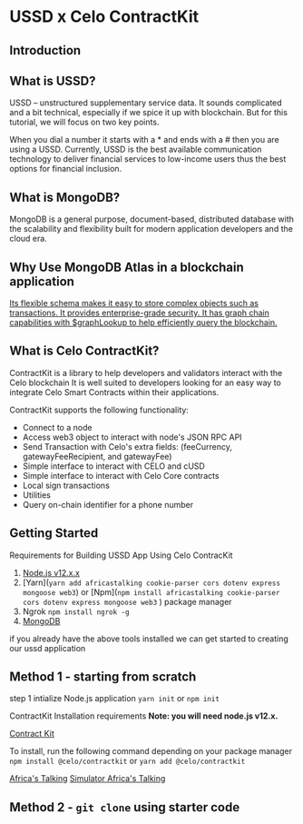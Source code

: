 # USSD x Celo ContractKit

## Introduction

## What is USSD?

USSD – unstructured supplementary service data. It sounds complicated and a bit technical, especially if we spice it up with blockchain. But for this tutorial, we will focus on two key points.

When you dial a number it starts with a * and ends with a # then you are using a USSD.
Currently, USSD is the best available communication technology to deliver financial services to low-income users thus the best options for financial inclusion.

## What is MongoDB?

MongoDB is a general purpose, document-based, distributed database with the scalability and flexibility built for modern application developers and the cloud era.

## Why Use MongoDB Atlas in a blockchain application

[Its flexible schema makes it easy to store complex objects such as transactions. It provides enterprise-grade security. It has graph chain capabilities with $graphLookup to help efficiently query the blockchain.](https://www.mongodb.com/databases/blockchain-database#:~:text=Using%20MongoDB%20Atlas%20in%20a%20blockchain&text=Its%20flexible%20schema%20makes%20it,help%20efficiently%20query%20the%20blockchain.)

## What is Celo ContractKit?

ContractKit is a library to help developers and validators interact with the Celo blockchain It is well suited to developers looking for an easy way to integrate Celo Smart Contracts within their applications.

ContractKit supports the following functionality:

- Connect to a node
- Access web3 object to interact with node's JSON RPC API
- Send Transaction with Celo's extra fields: (feeCurrency, gatewayFeeRecipient, and gatewayFee)
- Simple interface to interact with CELO and cUSD
- Simple interface to interact with Celo Core contracts
- Local sign transactions
- Utilities
- Query on-chain identifier for a phone number

## Getting Started

Requirements for Building USSD App Using Celo ContracKit

1. [Node.js v12.x.x]()
2. [Yarn](`yarn add africastalking cookie-parser cors dotenv express mongoose web3`) or [Npm](`npm install africastalking cookie-parser cors dotenv express mongoose web3` ) package manager
3. Ngrok `npm install ngrok -g`
4. [MongoDB]()

if you already have the above tools installed we can get started to creating our ussd application

## Method 1 - starting from scratch

step 1 intialize Node.js application
`yarn init` or `npm init`

ContractKit Installation requirements **Note: you will need node.js v12.x.**

[Contract Kit](https://docs.celo.org/developer-guide/contractkit/setup)

To install, run the following command depending on your package manager
`npm install @celo/contractkit` or `yarn add @celo/contractkit`

[Africa's Talking](https://africastalking.com/)
[Simulator Africa's Talking](https://simulator.africastalking.com:1517/)

## Method 2 - `git clone` using starter code
